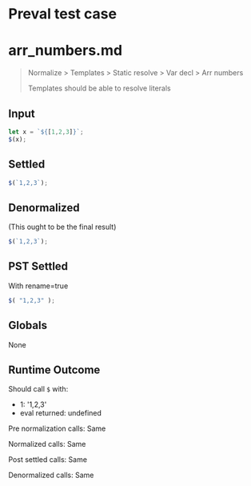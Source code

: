 # Preval test case

# arr_numbers.md

> Normalize > Templates > Static resolve > Var decl > Arr numbers
>
> Templates should be able to resolve literals

## Input

`````js filename=intro
let x = `${[1,2,3]}`;
$(x);
`````


## Settled


`````js filename=intro
$(`1,2,3`);
`````


## Denormalized
(This ought to be the final result)

`````js filename=intro
$(`1,2,3`);
`````


## PST Settled
With rename=true

`````js filename=intro
$( "1,2,3" );
`````


## Globals


None


## Runtime Outcome


Should call `$` with:
 - 1: '1,2,3'
 - eval returned: undefined

Pre normalization calls: Same

Normalized calls: Same

Post settled calls: Same

Denormalized calls: Same
